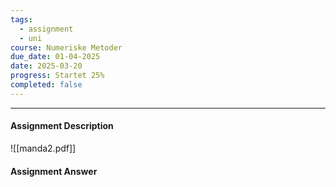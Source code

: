 ```yaml
---
tags:
  - assignment
  - uni
course: Numeriske Metoder
due_date: 01-04-2025
date: 2025-03-20
progress: Startet 25%
completed: false
---
```

--- 
#### Assignment Description
![[manda2.pdf]]

#### Assignment Answer